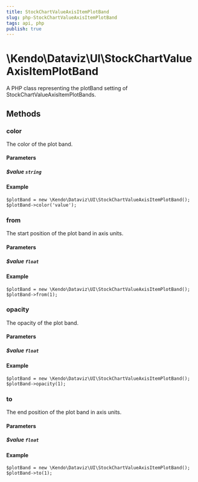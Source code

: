 ```yaml
---
title: StockChartValueAxisItemPlotBand
slug: php-StockChartValueAxisItemPlotBand
tags: api, php
publish: true
---
```


# \Kendo\Dataviz\UI\StockChartValueAxisItemPlotBand

A PHP class representing the plotBand setting of StockChartValueAxisItemPlotBands.


## Methods

### color
The color of the plot band.
#### Parameters

##### $value `string`



#### Example 
    $plotBand = new \Kendo\Dataviz\UI\StockChartValueAxisItemPlotBand();
    $plotBand->color('value');

### from
The start position of the plot band in axis units.
#### Parameters

##### $value `float`



#### Example 
    $plotBand = new \Kendo\Dataviz\UI\StockChartValueAxisItemPlotBand();
    $plotBand->from(1);

### opacity
The opacity of the plot band.
#### Parameters

##### $value `float`



#### Example 
    $plotBand = new \Kendo\Dataviz\UI\StockChartValueAxisItemPlotBand();
    $plotBand->opacity(1);

### to
The end position of the plot band in axis units.
#### Parameters

##### $value `float`



#### Example 
    $plotBand = new \Kendo\Dataviz\UI\StockChartValueAxisItemPlotBand();
    $plotBand->to(1);

